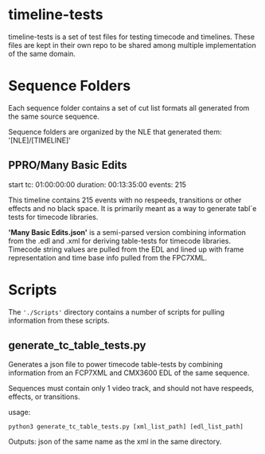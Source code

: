 # timeline-tests

timeline-tests is a set of test files for testing timecode and timelines. These files 
are kept in their own repo to be shared among multiple implementation of the same
domain.

# Sequence Folders

Each sequence folder contains a set of cut list formats all generated from the same 
source sequence.

Sequence folders are organized by the NLE that generated them: '[NLE]/[TIMELINE]' 

## PPRO/Many Basic Edits

start tc: 01:00:00:00
duration: 00:13:35:00
events: 215

This timeline contains 215 events with no respeeds, transitions or other effects and no 
black space. It is primarily meant as a way to generate tabl`e tests for timecode 
libraries.

**'Many Basic Edits.json'** is a semi-parsed version combining information from the .edl
and .xml for deriving table-tests for timecode libraries. Timecode string values are
pulled from the EDL and lined up with frame representation and time base info pulled
from the FPC7XML.

# Scripts

The ``'./Scripts'`` directory contains a number of scripts for pulling information from
these scripts.

## generate_tc_table_tests.py

Generates a json file to power timecode table-tests by combining information from an 
FCP7XML and CMX3600 EDL of the same sequence.

Sequences must contain only 1 video track, and should not have respeeds, effects, or 
transitions.

usage: 

```shell
python3 generate_tc_table_tests.py [xml_list_path] [edl_list_path]
```

Outputs: json of the same name as the xml in the same directory.
